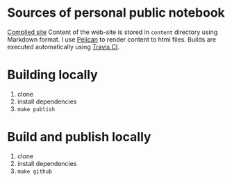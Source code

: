 # Sources of personal public notebook

[Compiled site](https://serge-m.github.io/)
Content of the web-site is stored in `content` directory using Markdown format.
I use [Pelican](http://blog.getpelican.com/) to render content to html files.
Builds are executed automatically using [Travis CI](http://blog.getpelican.com/).

# Building locally
1. clone
2. install dependencies
3. `make publish`

# Build and publish locally
1. clone
2. install dependencies
3. `make github`
